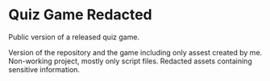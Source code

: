 # Quiz Game Redacted
Public version of a released quiz game.

Version of the repository and the game including only assest created by me. Non-working project, mostly only script files. Redacted assets containing sensitive information.
